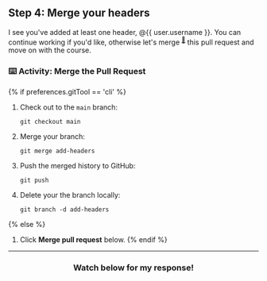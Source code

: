 ## Step 4: Merge your headers

I see you've added at least one header, @{{ user.username }}. You can continue working if you'd like, otherwise let's merge <sup>[:book:](https://help.github.com/articles/github-glossary/#merge)</sup> this pull request and move on with the course.

### :keyboard: Activity: Merge the Pull Request

{% if preferences.gitTool == 'cli' %}
1. Check out to the `main` branch:
    ```shell
    git checkout main
    ```
2. Merge your branch:
    ```shell
    git merge add-headers
    ```
3. Push the merged history to GitHub:
    ```shell
    git push
    ```
4. Delete your the branch locally:
    ```shell
    git branch -d add-headers
    ```
{% else %}
1. Click **Merge pull request** below.
{% endif %}

<hr>
<h3 align="center">Watch below for my response!</h3>
